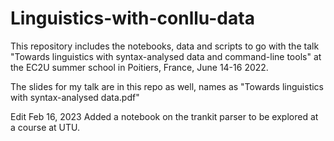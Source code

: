 # Linguistics-with-conllu-data

This repository includes the notebooks, data and scripts to go with the talk "Towards linguistics with syntax-analysed data and command-line tools" at the EC2U summer school in Poitiers, France, June 14-16 2022.

The slides for my talk are in this repo as well, names as "Towards linguistics with syntax-analysed data.pdf"

Edit Feb 16, 2023
Added a notebook on the trankit parser to be explored at a course at UTU.
